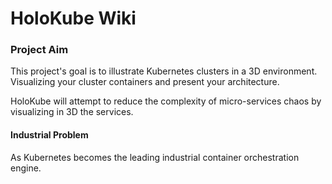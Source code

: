 # HoloKube Wiki

### Project Aim 

This project's goal is to illustrate Kubernetes clusters in a 3D environment.
Visualizing your cluster containers and present your architecture.

HoloKube will attempt to reduce the complexity of micro-services chaos by visualizing in 3D the services.

#### Industrial Problem
 As Kubernetes becomes the leading industrial container orchestration engine.



